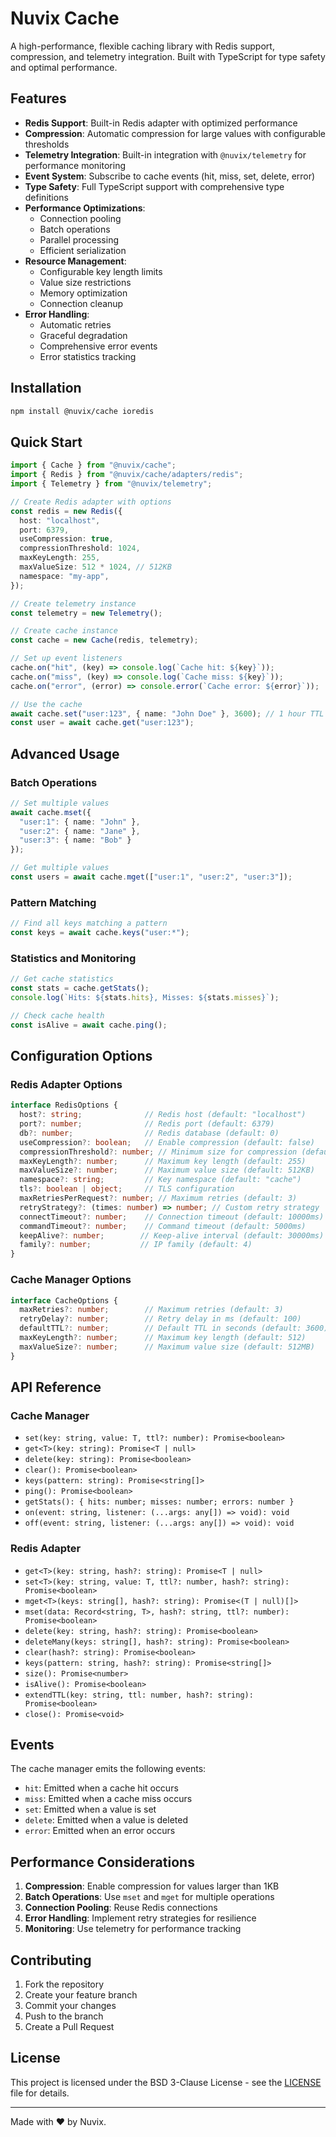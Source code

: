 # Nuvix Cache

A high-performance, flexible caching library with Redis support, compression, and telemetry integration. Built with TypeScript for type safety and optimal performance.

## Features

- **Redis Support**: Built-in Redis adapter with optimized performance
- **Compression**: Automatic compression for large values with configurable thresholds
- **Telemetry Integration**: Built-in integration with `@nuvix/telemetry` for performance monitoring
- **Event System**: Subscribe to cache events (hit, miss, set, delete, error)
- **Type Safety**: Full TypeScript support with comprehensive type definitions
- **Performance Optimizations**:
  - Connection pooling
  - Batch operations
  - Parallel processing
  - Efficient serialization
- **Resource Management**:
  - Configurable key length limits
  - Value size restrictions
  - Memory optimization
  - Connection cleanup
- **Error Handling**:
  - Automatic retries
  - Graceful degradation
  - Comprehensive error events
  - Error statistics tracking

## Installation

```sh
npm install @nuvix/cache ioredis
```

## Quick Start

```ts
import { Cache } from "@nuvix/cache";
import { Redis } from "@nuvix/cache/adapters/redis";
import { Telemetry } from "@nuvix/telemetry";

// Create Redis adapter with options
const redis = new Redis({
  host: "localhost",
  port: 6379,
  useCompression: true,
  compressionThreshold: 1024,
  maxKeyLength: 255,
  maxValueSize: 512 * 1024, // 512KB
  namespace: "my-app",
});

// Create telemetry instance
const telemetry = new Telemetry();

// Create cache instance
const cache = new Cache(redis, telemetry);

// Set up event listeners
cache.on("hit", (key) => console.log(`Cache hit: ${key}`));
cache.on("miss", (key) => console.log(`Cache miss: ${key}`));
cache.on("error", (error) => console.error(`Cache error: ${error}`));

// Use the cache
await cache.set("user:123", { name: "John Doe" }, 3600); // 1 hour TTL
const user = await cache.get("user:123");
```

## Advanced Usage

### Batch Operations

```ts
// Set multiple values
await cache.mset({
  "user:1": { name: "John" },
  "user:2": { name: "Jane" },
  "user:3": { name: "Bob" }
});

// Get multiple values
const users = await cache.mget(["user:1", "user:2", "user:3"]);
```

### Pattern Matching

```ts
// Find all keys matching a pattern
const keys = await cache.keys("user:*");
```

### Statistics and Monitoring

```ts
// Get cache statistics
const stats = cache.getStats();
console.log(`Hits: ${stats.hits}, Misses: ${stats.misses}`);

// Check cache health
const isAlive = await cache.ping();
```

## Configuration Options

### Redis Adapter Options

```ts
interface RedisOptions {
  host?: string;              // Redis host (default: "localhost")
  port?: number;              // Redis port (default: 6379)
  db?: number;                // Redis database (default: 0)
  useCompression?: boolean;   // Enable compression (default: false)
  compressionThreshold?: number; // Minimum size for compression (default: 1024)
  maxKeyLength?: number;      // Maximum key length (default: 255)
  maxValueSize?: number;      // Maximum value size (default: 512KB)
  namespace?: string;         // Key namespace (default: "cache")
  tls?: boolean | object;     // TLS configuration
  maxRetriesPerRequest?: number; // Maximum retries (default: 3)
  retryStrategy?: (times: number) => number; // Custom retry strategy
  connectTimeout?: number;    // Connection timeout (default: 10000ms)
  commandTimeout?: number;    // Command timeout (default: 5000ms)
  keepAlive?: number;        // Keep-alive interval (default: 30000ms)
  family?: number;           // IP family (default: 4)
}
```

### Cache Manager Options

```ts
interface CacheOptions {
  maxRetries?: number;        // Maximum retries (default: 3)
  retryDelay?: number;        // Retry delay in ms (default: 100)
  defaultTTL?: number;        // Default TTL in seconds (default: 3600)
  maxKeyLength?: number;      // Maximum key length (default: 512)
  maxValueSize?: number;      // Maximum value size (default: 512MB)
}
```

## API Reference

### Cache Manager

- `set(key: string, value: T, ttl?: number): Promise<boolean>`
- `get<T>(key: string): Promise<T | null>`
- `delete(key: string): Promise<boolean>`
- `clear(): Promise<boolean>`
- `keys(pattern: string): Promise<string[]>`
- `ping(): Promise<boolean>`
- `getStats(): { hits: number; misses: number; errors: number }`
- `on(event: string, listener: (...args: any[]) => void): void`
- `off(event: string, listener: (...args: any[]) => void): void`

### Redis Adapter

- `get<T>(key: string, hash?: string): Promise<T | null>`
- `set<T>(key: string, value: T, ttl?: number, hash?: string): Promise<boolean>`
- `mget<T>(keys: string[], hash?: string): Promise<(T | null)[]>`
- `mset(data: Record<string, T>, hash?: string, ttl?: number): Promise<boolean>`
- `delete(key: string, hash?: string): Promise<boolean>`
- `deleteMany(keys: string[], hash?: string): Promise<boolean>`
- `clear(hash?: string): Promise<boolean>`
- `keys(pattern: string, hash?: string): Promise<string[]>`
- `size(): Promise<number>`
- `isAlive(): Promise<boolean>`
- `extendTTL(key: string, ttl: number, hash?: string): Promise<boolean>`
- `close(): Promise<void>`

## Events

The cache manager emits the following events:

- `hit`: Emitted when a cache hit occurs
- `miss`: Emitted when a cache miss occurs
- `set`: Emitted when a value is set
- `delete`: Emitted when a value is deleted
- `error`: Emitted when an error occurs

## Performance Considerations

1. **Compression**: Enable compression for values larger than 1KB
2. **Batch Operations**: Use `mset` and `mget` for multiple operations
3. **Connection Pooling**: Reuse Redis connections
4. **Error Handling**: Implement retry strategies for resilience
5. **Monitoring**: Use telemetry for performance tracking

## Contributing

1. Fork the repository
2. Create your feature branch
3. Commit your changes
4. Push to the branch
5. Create a Pull Request

## License

This project is licensed under the BSD 3-Clause License - see the [LICENSE](LICENSE) file for details.

---

Made with ❤️ by Nuvix.
